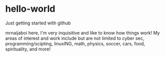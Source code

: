 # hello-world
Just getting started with github

mrnaijaboi here, I'm very inquisitive and like to know how things work! My areas of interest and work include but are not limited to cyber sec, programming/scipting, linuxING, math, physics, soccer, cars, food, spirituality, and more!

